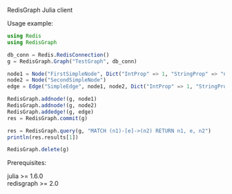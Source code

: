 RedisGraph Julia client

Usage example:

```julia
using Redis
using RedisGraph

db_conn = Redis.RedisConnection()
g = RedisGraph.Graph("TestGraph", db_conn)

node1 = Node("FirstSimpleNode", Dict("IntProp" => 1, "StringProp" => "node prop", "BoolProp" => true))
node2 = Node("SecondSimpleNode")
edge = Edge("SimpleEdge", node1, node2, Dict("IntProp" => 1, "StringProp" => "node prop", "BoolProp" => false))

RedisGraph.addnode!(g, node1)
RedisGraph.addnode!(g, node2)
RedisGraph.addedge!(g, edge)
res = RedisGraph.commit(g)

res = RedisGraph.query(g, "MATCH (n1)-[e]->(n2) RETURN n1, e, n2")
println(res.results[1])

RedisGraph.delete(g)
```

Prerequisites:  

julia >= 1.6.0  
redisgraph >= 2.0

